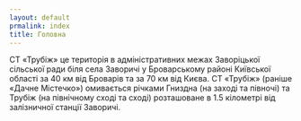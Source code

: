 ```yaml
---
layout: default
prmalink: index
title: Головна
---
```


СТ «Трубiж» це територія в адміністративних межах Заворіцької сільської ради біля села Заворичі у Броварському районі Київської області за 40 км від Броварів та за 70 км від Києва. СТ «Трубiж» (ранiше «Дачне Містечко») омивається річками Гниздна (на заході та півночі) та Трубіж (на північному сході та сході) розташоване в 1.5 кілометрі від залізничної станції Заворичі.

